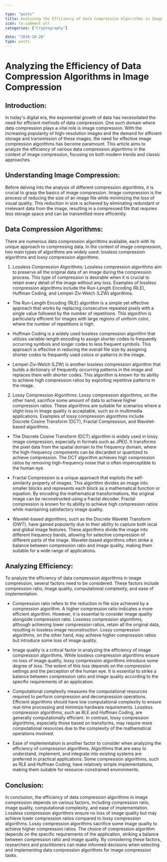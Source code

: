 ```yaml
---

type: "posts"
title: Analyzing the Efficiency of Data Compression Algorithms in Image Compression
icon: fa-comment-alt
categories: ["Cryptography"]

date: "2018-10-28"
type: posts
---
```





# Analyzing the Efficiency of Data Compression Algorithms in Image Compression

## Introduction:
In today's digital era, the exponential growth of data has necessitated the need for efficient methods of data compression. One such domain where data compression plays a vital role is image compression. With the increasing popularity of high-resolution images and the demand for efficient storage and transmission of these images, the need for effective image compression algorithms has become paramount. This article aims to analyze the efficiency of various data compression algorithms in the context of image compression, focusing on both modern trends and classic approaches.

## Understanding Image Compression:
Before delving into the analysis of different compression algorithms, it is crucial to grasp the basics of image compression. Image compression is the process of reducing the size of an image file while minimizing the loss of visual quality. This reduction in size is achieved by eliminating redundant or irrelevant data from the image, resulting in a compressed file that requires less storage space and can be transmitted more efficiently.

## Data Compression Algorithms:
There are numerous data compression algorithms available, each with its unique approach to compressing data. In the context of image compression, two main types of algorithms are widely used: lossless compression algorithms and lossy compression algorithms.

1. Lossless Compression Algorithms:
Lossless compression algorithms aim to preserve all the original data of an image during the compression process. This type of compression is desirable when it is crucial to retain every detail of the image without any loss. Examples of lossless compression algorithms include the Run-Length Encoding (RLE), Huffman Coding, and Lempel-Ziv-Welch (LZW) algorithms.

- The Run-Length Encoding (RLE) algorithm is a simple yet effective approach that works by replacing consecutive repeated pixels with a single value followed by the number of repetitions. This algorithm is particularly efficient for images with large regions of uniform color, where the number of repetitions is high.

- Huffman Coding is a widely used lossless compression algorithm that utilizes variable-length encoding to assign shorter codes to frequently occurring symbols and longer codes to less frequent symbols. This approach is effective in reducing the overall file size by assigning shorter codes to frequently used colors or patterns in the image.

- Lempel-Ziv-Welch (LZW) is another lossless compression algorithm that builds a dictionary of frequently occurring patterns in the image and replaces them with shorter codes. This algorithm is known for its ability to achieve high compression ratios by exploiting repetitive patterns in the image.

2. Lossy Compression Algorithms:
Lossy compression algorithms, on the other hand, sacrifice some amount of data to achieve higher compression ratios. These algorithms are suitable for scenarios where a slight loss in image quality is acceptable, such as in multimedia applications. Examples of lossy compression algorithms include Discrete Cosine Transform (DCT), Fractal Compression, and Wavelet-based algorithms.

- The Discrete Cosine Transform (DCT) algorithm is widely used in lossy image compression, especially in formats such as JPEG. It transforms the pixel data from the spatial domain to the frequency domain, where the high-frequency components can be discarded or quantized to achieve compression. The DCT algorithm achieves high compression ratios by removing high-frequency noise that is often imperceptible to the human eye.

- Fractal Compression is a unique approach that exploits the self-similarity property of images. This algorithm divides an image into smaller blocks and represents each block as a mathematical function or equation. By encoding the mathematical transformations, the original image can be reconstructed using a fractal decoder. Fractal compression is known for its ability to achieve high compression ratios while maintaining satisfactory image quality.

- Wavelet-based algorithms, such as the Discrete Wavelet Transform (DWT), have gained popularity due to their ability to capture both local and global image features. These algorithms divide the image into different frequency bands, allowing for selective compression of different parts of the image. Wavelet-based algorithms often strike a balance between compression ratio and image quality, making them suitable for a wide range of applications.

## Analyzing Efficiency:
To analyze the efficiency of data compression algorithms in image compression, several factors need to be considered. These factors include compression ratio, image quality, computational complexity, and ease of implementation.

- Compression ratio refers to the reduction in file size achieved by a compression algorithm. A higher compression ratio indicates a more efficient algorithm. However, it is essential to consider image quality alongside compression ratio. Lossless compression algorithms, although achieving lower compression ratios, retain all the original data, resulting in lossless image reconstruction. Lossy compression algorithms, on the other hand, may achieve higher compression ratios but introduce some loss of image quality.

- Image quality is a critical factor in analyzing the efficiency of image compression algorithms. While lossless compression algorithms ensure no loss of image quality, lossy compression algorithms introduce some degree of loss. The extent of this loss depends on the compression settings and the perception of the human eye. It is essential to strike a balance between compression ratio and image quality according to the specific requirements of an application.

- Computational complexity measures the computational resources required to perform compression and decompression operations. Efficient algorithms should have low computational complexity to ensure real-time processing and minimize hardware requirements. Lossless compression algorithms, such as RLE and Huffman Coding, are generally computationally efficient. In contrast, lossy compression algorithms, especially those based on transforms, may require more computational resources due to the complexity of the mathematical operations involved.

- Ease of implementation is another factor to consider when analyzing the efficiency of compression algorithms. Algorithms that are easy to understand, implement, and integrate into existing systems are preferred in practical applications. Some compression algorithms, such as RLE and Huffman Coding, have relatively simple implementations, making them suitable for resource-constrained environments.

## Conclusion:
In conclusion, the efficiency of data compression algorithms in image compression depends on various factors, including compression ratio, image quality, computational complexity, and ease of implementation. Lossless compression algorithms ensure no loss of image quality but may achieve lower compression ratios compared to lossy compression algorithms. Lossy compression algorithms sacrifice some image quality to achieve higher compression ratios. The choice of compression algorithm depends on the specific requirements of the application, striking a balance between compression ratio and image quality. By considering these factors, researchers and practitioners can make informed decisions when selecting and implementing data compression algorithms for image compression tasks.